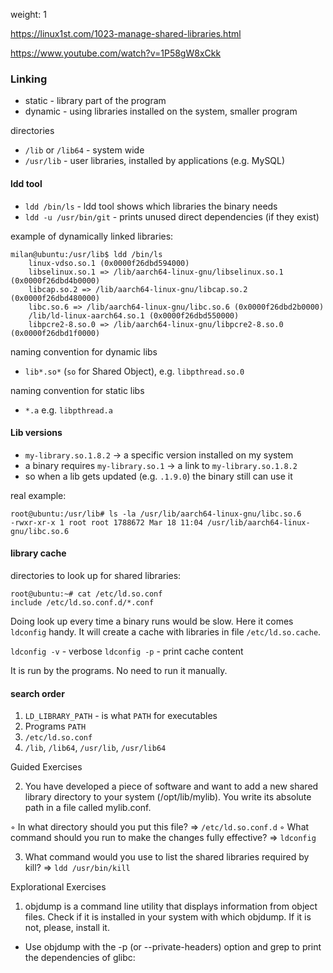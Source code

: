 weight: 1

https://linux1st.com/1023-manage-shared-libraries.html

https://www.youtube.com/watch?v=1P58gW8xCkk

### Linking

- static - library part of the program
- dynamic - using libraries installed on the system, smaller program

directories

- `/lib` or `/lib64` - system wide
- `/usr/lib` - user libraries, installed by applications (e.g. MySQL)

#### ldd tool

- `ldd /bin/ls` - ldd tool shows which libraries the binary needs
- `ldd -u /usr/bin/git` - prints unused direct dependencies (if they exist)

example of dynamically linked libraries:

```
milan@ubuntu:/usr/lib$ ldd /bin/ls
	linux-vdso.so.1 (0x0000f26dbd594000)
	libselinux.so.1 => /lib/aarch64-linux-gnu/libselinux.so.1 (0x0000f26dbd4b0000)
	libcap.so.2 => /lib/aarch64-linux-gnu/libcap.so.2 (0x0000f26dbd480000)
	libc.so.6 => /lib/aarch64-linux-gnu/libc.so.6 (0x0000f26dbd2b0000)
	/lib/ld-linux-aarch64.so.1 (0x0000f26dbd550000)
	libpcre2-8.so.0 => /lib/aarch64-linux-gnu/libpcre2-8.so.0 (0x0000f26dbd1f0000)
```

naming convention for dynamic libs
- `lib*.so*`  (`so` for Shared Object), e.g. `libpthread.so.0`

naming convention for static libs
-  `*.a` e.g. `libpthread.a`

#### Lib versions

- `my-library.so.1.8.2` -> a specific version installed on my system
- a binary requires `my-library.so.1` -> a link to `my-library.so.1.8.2`
- so when a lib gets updated (e.g. `.1.9.0`) the binary still can use it

real example:

```
root@ubuntu:/usr/lib# ls -la /usr/lib/aarch64-linux-gnu/libc.so.6
-rwxr-xr-x 1 root root 1788672 Mar 18 11:04 /usr/lib/aarch64-linux-gnu/libc.so.6

```

#### library cache

directories to look up for shared libraries:

```
root@ubuntu:~# cat /etc/ld.so.conf
include /etc/ld.so.conf.d/*.conf

```

Doing look up every time a binary runs would be slow. Here it comes `ldconfig` handy. It will create a cache with libraries in file `/etc/ld.so.cache`.

`ldconfig -v` - verbose
`ldconfig -p` - print cache content

It is run by the programs. No need to run it manually.


#### search order

1. `LD_LIBRARY_PATH` - is what `PATH` for executables
2. Programs `PATH`
3. `/etc/ld.so.conf`
4. `/lib`, `/lib64`, `/usr/lib`, `/usr/lib64`




Guided Exercises

2. You have developed a piece of software and want to add a new shared library directory to your system (/opt/lib/mylib). You write its absolute path in a file called mylib.conf.

◦ In what directory should you put this file? => `/etc/ld.so.conf.d`
◦ What command should you run to make the changes fully effective? => `ldconfig`

3. What command would you use to list the shared libraries required by kill? => `ldd /usr/bin/kill`

Explorational Exercises

1. objdump is a command line utility that displays information from object files. Check if it is installed in your system with which objdump. If it is not, please, install it.

- Use objdump with the -p (or --private-headers) option and grep to print the dependencies of glibc: